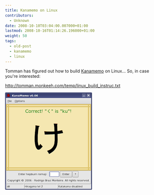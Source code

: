 ```yaml
---
title: Kanamemo on Linux
contributors:
  - Unknown
date: 2008-10-10T03:04:00.007000+01:00
lastmod: 2008-10-16T01:14:26.196000+01:00
weight: 50
tags:
  - old-post
  - kanamemo
  - linux
---
```


Tomman has figured out how to build [Kanamemo](/blog/2008-07-24-kanamemo_a_tool_for_the_apprentice_weeaboo/) on Linux... So, in case you're interested:

<http://tomman.monkeeh.com/temp/linux_build_instruc.txt>

![](/img/blog/old/kanamemo_linux_icon.png)
